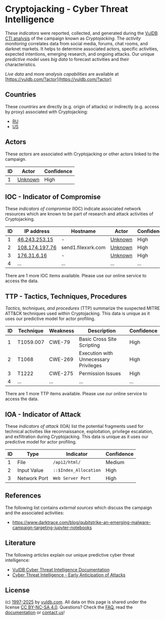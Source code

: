# Cryptojacking - Cyber Threat Intelligence

These _indicators_ were reported, collected, and generated during the [VulDB CTI analysis](https://vuldb.com/?kb.cti) of the campaign known as _Cryptojacking_. The _activity monitoring_ correlates data from social media, forums, chat rooms, and darknet markets. It helps to determine associated actors, specific activities, expected intentions, emerging research, and ongoing attacks. Our unique _predictive model_ uses _big data_ to forecast activities and their characteristics.

_Live data_ and more _analysis capabilities_ are available at [https://vuldb.com/?actor](https://vuldb.com/?actor)

## Countries

These _countries_ are directly (e.g. origin of attacks) or indirectly (e.g. access by proxy) associated with Cryptojacking:

* [RU](https://vuldb.com/?country.ru)
* [US](https://vuldb.com/?country.us)

## Actors

These _actors_ are associated with Cryptojacking or other actors linked to the campaign.

ID | Actor | Confidence
-- | ----- | ----------
1 | [Unknown](https://vuldb.com/?actor.unknown) | High

## IOC - Indicator of Compromise

These _indicators of compromise_ (IOC) indicate associated network resources which are known to be part of research and attack activities of Cryptojacking.

ID | IP address | Hostname | Actor | Confidence
-- | ---------- | -------- | ----- | ----------
1 | [46.243.253.15](https://vuldb.com/?ip.46.243.253.15) | - | [Unknown](https://vuldb.com/?actor.unknown) | High
2 | [108.174.197.76](https://vuldb.com/?ip.108.174.197.76) | send1.filexxrk.com | [Unknown](https://vuldb.com/?actor.unknown) | High
3 | [176.31.6.16](https://vuldb.com/?ip.176.31.6.16) | - | [Unknown](https://vuldb.com/?actor.unknown) | High
4 | ... | ... | ... | ...

There are 1 more IOC items available. Please use our online service to access the data.

## TTP - Tactics, Techniques, Procedures

_Tactics, techniques, and procedures_ (TTP) summarize the suspected MITRE ATT&CK techniques used within Cryptojacking. This data is unique as it uses our predictive model for actor profiling.

ID | Technique | Weakness | Description | Confidence
-- | --------- | -------- | ----------- | ----------
1 | T1059.007 | CWE-79 | Basic Cross Site Scripting | High
2 | T1068 | CWE-269 | Execution with Unnecessary Privileges | High
3 | T1222 | CWE-275 | Permission Issues | High
4 | ... | ... | ... | ...

There are 1 more TTP items available. Please use our online service to access the data.

## IOA - Indicator of Attack

These _indicators of attack_ (IOA) list the potential fragments used for technical activities like reconnaissance, exploitation, privilege escalation, and exfiltration during Cryptojacking. This data is unique as it uses our predictive model for actor profiling.

ID | Type | Indicator | Confidence
-- | ---- | --------- | ----------
1 | File | `/api2/html/` | Medium
2 | Input Value | `::$Index_Allocation` | High
3 | Network Port | `Web Server Port` | High

## References

The following list contains _external sources_ which discuss the campaign and the associated activities:

* https://www.darktrace.com/blog/qubitstrike-an-emerging-malware-campaign-targeting-jupyter-notebooks

## Literature

The following _articles_ explain our unique predictive cyber threat intelligence:

* [VulDB Cyber Threat Intelligence Documentation](https://vuldb.com/?kb.cti)
* [Cyber Threat Intelligence - Early Anticipation of Attacks](https://www.scip.ch/en/?labs.20201022)

## License

(c) [1997-2025](https://vuldb.com/?kb.changelog) by [vuldb.com](https://vuldb.com/?kb.about). All data on this page is shared under the license [CC BY-NC-SA 4.0](https://creativecommons.org/licenses/by-nc-sa/4.0/). Questions? Check the [FAQ](https://vuldb.com/?kb.faq), read the [documentation](https://vuldb.com/?kb) or [contact us](https://vuldb.com/?contact)!
